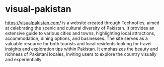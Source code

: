# visual-pakistan
https://visualpakistan.com/ is a website created through Technofies, aimed at celebrating
the scenic and cultural diversity of Pakistan. It provides an extensive guide to various 
cities and towns, highlighting local attractions, accommodation, dining options, and businesses.
The site serves as a valuable resource for both tourists and local residents looking for travel
insights and exploration tips within Pakistan. It emphasizes the beauty and richness of Pakistani
locales, inviting users to explore the country visually and experientially
